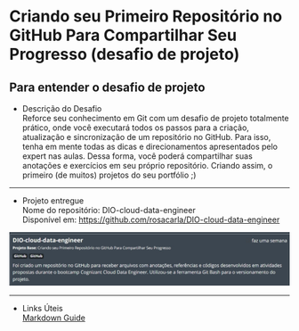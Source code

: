 # Criando seu Primeiro Repositório no GitHub Para Compartilhar Seu Progresso (desafio de projeto)

## Para entender o desafio de projeto
* Descrição do Desafio </br>
Reforce seu conhecimento em Git com um desafio de projeto totalmente prático, onde você executará todos os passos para a criação, 
atualização e sincronização de um repositório no GitHub. Para isso, tenha em mente todas as dicas e direcionamentos apresentados
pelo expert nas aulas. Dessa forma, você poderá compartilhar suas anotações e exercícios em seu próprio repositório. Criando assim,
o primeiro (de muitos) projetos do seu portfólio ;)

---

* Projeto entregue </br>
Nome do repositório: DIO-cloud-data-engineer </br>
Disponível em: https://github.com/rosacarla/DIO-cloud-data-engineer
<p align="center"><img src="https://github.com/rosacarla/DIO-cloud-data-engineer/blob/main/004%20desafio-projeto-git-github/images/project-done01.jpg"></p>

---

* Links Úteis </br>
[Markdown Guide](https://www.markdownguide.org/)
